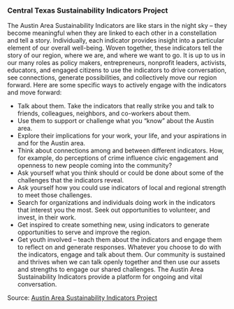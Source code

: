 ### Central Texas Sustainability Indicators Project

The Austin Area Sustainability Indicators are like stars in the night sky – they become meaningful when they are linked to each other in a constellation and tell a story.
Individually, each indicator provides insight into a particular element of our overall well-being.
Woven together, these indicators tell the story of our region, where we are, and where we want to go.
It is up to us in our many roles as policy makers, entrepreneurs, nonprofit leaders, activists, educators, and engaged citizens to use the indicators to drive conversation, see connections, generate possibilities, and collectively move our region forward.
Here are some specific ways to actively engage with the indicators and move forward:
- Talk about them. Take the indicators that really strike you and talk to friends, colleagues, neighbors, and co-workers about them.
- Use them to support or challenge what you “know” about the Austin area.
- Explore their implications for your work, your life, and your aspirations in and for the Austin area.
- Think about connections among and between different indicators. How, for example, do perceptions of crime influence civic engagement and openness to new people coming into the community?
- Ask yourself what you think should or could be done about some of the challenges that the indicators reveal.
- Ask yourself how you could use indicators of local and regional strength to meet those challenges.
- Search for organizations and individuals doing work in the indicators that interest you the most. Seek out opportunities to volunteer, and invest, in their work.
- Get inspired to create something new, using indicators to generate opportunities to serve and improve the region.
- Get youth involved – teach them about the indicators and engage them to reflect on and generate responses.
Whatever you choose to do with the indicators, engage and talk about them.
Our community is sustained and thrives when we can talk openly together and then use our assets and strengths to engage our shared challenges.
The Austin Area Sustainability Indicators provide a platform for ongoing and vital conversation.

Source: [Austin Area Sustainability Indicators Project](http://www.austinindicators.org/dimensions/)
